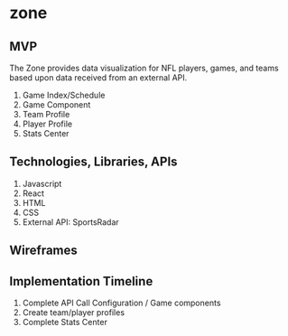 # zone

## MVP
The Zone provides data visualization for NFL players, games, and teams based upon data received from an external API. 
1. Game Index/Schedule
2. Game Component
3. Team Profile
4. Player Profile 
5. Stats Center

## Technologies, Libraries, APIs
1. Javascript 
2. React 
3. HTML 
4. CSS
5. External API: SportsRadar

## Wireframes 

## Implementation Timeline
1. Complete API Call Configuration / Game components
2. Create team/player profiles
3. Complete Stats Center

